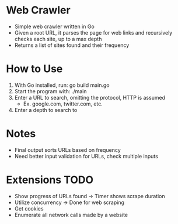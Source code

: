 # Web Crawler
- Simple web crawler written in Go
- Given a root URL, it parses the page for web links and recursively checks each site, up to a max depth
- Returns a list of sites found and their frequency

# How to Use
1. With Go installed, run:  go build main.go
2. Start the program with:  ./main
3. Enter a URL to search, omitting the protocol, HTTP is assumed
    - Ex. google.com, twitter.com, etc.
4. Enter a depth to search to

# Notes
- Final output sorts URLs based on frequency
- Need better input validation for URLs, check multiple inputs

# Extensions TODO
- Show progress of URLs found -> Timer shows scrape duration
- Utilize concurrency -> Done for web scraping
- Get cookies
- Enumerate all network calls made by a website